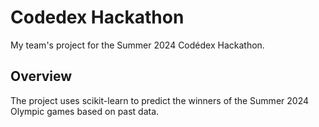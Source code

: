 # Codedex Hackathon
My team's project for the Summer 2024 Codédex Hackathon.

## Overview
The project uses scikit-learn to predict the winners of the Summer 2024 Olympic games based on past data.
